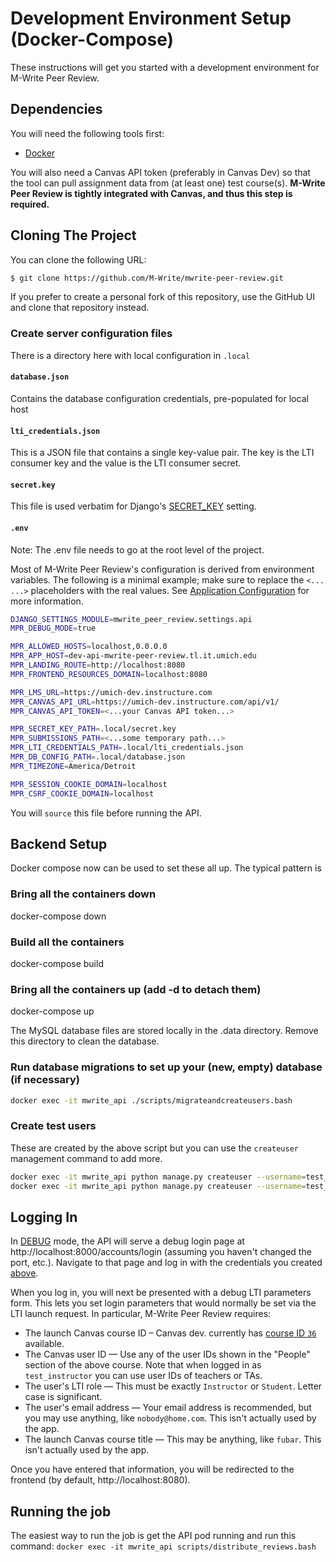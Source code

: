 # Development Environment Setup (Docker-Compose)

These instructions will get you started with a development environment for M-Write Peer Review.

## Dependencies

You will need the following tools first:

* [Docker](https://www.docker.com/products/docker-desktop)

You will also need a Canvas API token (preferably in Canvas Dev) so that the tool can pull assignment data from (at least one) test course(s).  **M-Write Peer Review is tightly integrated with Canvas, and thus this step is required.**

## Cloning The Project

You can clone the following URL:

```bash
$ git clone https://github.com/M-Write/mwrite-peer-review.git
```

If you prefer to create a personal fork of this repository, use the GitHub UI and clone that repository instead.

### Create server configuration files

There is a directory here with local configuration in `.local`

#### `database.json`

Contains the database configuration credentials, pre-populated for local host

#### `lti_credentials.json`

This is a JSON file that contains a single key-value pair.  The key is the LTI consumer key and the value is the LTI consumer secret.

#### `secret.key`

This file is used verbatim for Django's
[SECRET_KEY](https://docs.djangoproject.com/en/1.11/ref/settings/#std:setting-SECRET_KEY) setting.

#### `.env`

Note: The .env file needs to go at the root level of the project.

Most of M-Write Peer Review's configuration is derived from environment variables.  The following is a minimal example;
make sure to replace the `<... ...>` placeholders with the real values.  See
[Application Configuration](application-configuration.md) for more information.

```bash
DJANGO_SETTINGS_MODULE=mwrite_peer_review.settings.api
MPR_DEBUG_MODE=true

MPR_ALLOWED_HOSTS=localhost,0.0.0.0
MPR_APP_HOST=dev-api-mwrite-peer-review.tl.it.umich.edu
MPR_LANDING_ROUTE=http://localhost:8080
MPR_FRONTEND_RESOURCES_DOMAIN=localhost:8080

MPR_LMS_URL=https://umich-dev.instructure.com
MPR_CANVAS_API_URL=https://umich-dev.instructure.com/api/v1/
MPR_CANVAS_API_TOKEN=<...your Canvas API token...>

MPR_SECRET_KEY_PATH=.local/secret.key
MPR_SUBMISSIONS_PATH=<...some temporary path...>
MPR_LTI_CREDENTIALS_PATH=.local/lti_credentials.json
MPR_DB_CONFIG_PATH=.local/database.json
MPR_TIMEZONE=America/Detroit

MPR_SESSION_COOKIE_DOMAIN=localhost
MPR_CSRF_COOKIE_DOMAIN=localhost
```

You will `source` this file before running the API.

## Backend Setup

Docker compose now can be used to set these all up. The typical pattern is
### Bring all the containers down
docker-compose down
### Build all the containers
docker-compose build
### Bring all the containers up (add -d to detach them)
docker-compose up 

The MySQL database files are stored locally in the .data directory.  Remove this directory to clean the database.

### Run database migrations to set up your (new, empty) database (if necessary)

```bash
docker exec -it mwrite_api ./scripts/migrateandcreateusers.bash
```

### Create test users

These are created by the above script but you can use the `createuser` management command to add more.

```bash 
docker exec -it mwrite_api python manage.py createuser --username=test_student --password=testpass --role=student
docker exec -it mwrite_api python manage.py createuser --username=test_instructor --password=testpass --role=instructor
```

## Logging In

In [DEBUG](https://docs.djangoproject.com/en/1.11/ref/settings/#std:setting-DEBUG) mode, the API will serve a debug
login page at http://localhost:8000/accounts/login (assuming you haven't changed the port, etc.).  Navigate to that
page and log in with the credentials you created [above](#create-test-users).

When you log in, you will next be presented with a debug LTI parameters form.  This lets you set login parameters
that would normally be set via the LTI launch request.  In particular, M-Write Peer Review requires:
* The launch Canvas course ID – Canvas dev. currently has [course ID `36`](https://umich-dev.instructure.com/courses/36) available.
* The Canvas user ID — Use any of the user IDs shown in the "People" section of the above course.  Note that when logged in as `test_instructor` you can use user IDs of teachers or TAs.
* The user's LTI role — This must be exactly `Instructor` or `Student`. Letter case is significant.
* The user's email address — Your email address is recommended, but you may use anything, like `nobody@home.com`. This isn't actually used by the app.
* The launch Canvas course title — This may be anything, like `fubar`. This isn't actually used by the app.

Once you have entered that information, you will be redirected to the frontend (by default, http://localhost:8080).

## Running the job

The easiest way to run the job is get the API pod running and run this command:
`docker exec -it mwrite_api scripts/distribute_reviews.bash`
